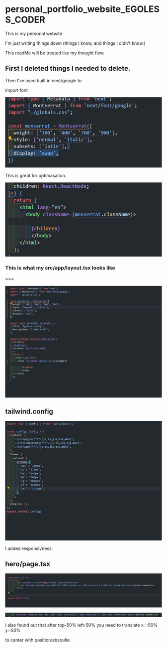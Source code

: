# personal_portfolio_website_EGOLESS_CODER
 This is my personal website



I'm just writing things down (things I know, and things I didn't know.)

This readMe will be treated like my thought flow.


## First I deleted things I needed to delete.

Then I've used built in next/google to 

import font 

![alt text](image-1.png)

This is great for optimasaiton. 

![alt text](image-2.png)



### This is what my src/app/layout.tsx looks like
===


![alt text](image-3.png)

## tailwind.config

![alt text](image-4.png)

I added responsivness.



## hero/page.tsx

![alt text](image.png)


![alt text](image-5.png)

I also found out that after top-50% left-50% you need to translate x: -50% y:-50%

to center with position:absoulte 



